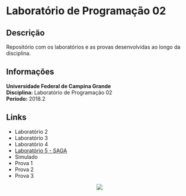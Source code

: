 # Laboratório de Programação 02

## Descrição

Repositório com os laboratórios e as provas desenvolvidas ao longo da disciplina.

## Informações

**Universidade Federal de Campina Grande**  
**Disciplina:** Laboratório de Programação 02  
**Período:** 2018.2

## Links

* Laboratório 2
* Laboratório 3
* Laboratório 4
* [Laboratório 5 - SAGA](https://github.com/HigorSnt/SAGA)
* Simulado
* Prova 1
* Prova 2
* Prova 3


<p align="center">
  <img src="http://alumni.computacao.ufcg.edu.br/static/logica/images/logo.png"/>
</p>